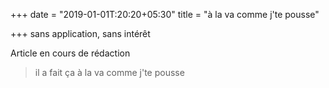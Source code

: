 +++
date = "2019-01-01T:20:20+05:30"
title = "à la va comme j'te pousse"

+++
sans application, sans intérêt
<!--more-->
Article en cours de rédaction

> il a fait ça à la va comme j'te pousse